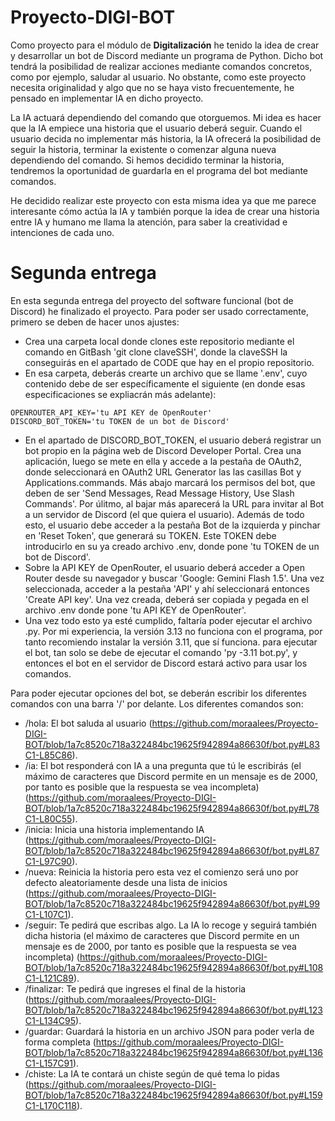 # Proyecto-DIGI-BOT

Como proyecto para el módulo de **Digitalización** he tenido la idea de crear y desarrollar un bot de Discord mediante un programa de Python. Dicho bot tendrá la posibilidad de realizar acciones mediante comandos concretos, como por ejemplo, saludar al usuario. No obstante, como este proyecto necesita originalidad y algo que no se haya visto frecuentemente, he pensado en implementar IA en dicho proyecto.

La IA actuará dependiendo del comando que otorguemos. Mi idea es hacer que la IA empiece una historia que el usuario deberá seguir. Cuando el usuario decida no implementar más historia, la IA ofrecerá la posibilidad de seguir la historia, terminar la existente o comenzar alguna nueva dependiendo del comando. Si hemos decidido terminar la historia, tendremos la oportunidad de guardarla en el programa del bot mediante comandos.

He decidido realizar este proyecto con esta misma idea ya que me parece interesante cómo actúa la IA y también porque la idea de crear una historia entre IA y humano me llama la atención, para saber la creatividad e intenciones de cada uno.

# Segunda entrega

En esta segunda entrega del proyecto del software funcional (bot de Discord) he finalizado el proyecto. Para poder ser usado correctamente, primero se deben de hacer unos ajustes:

- Crea una carpeta local donde clones este repositorio mediante el comando en GitBash 'git clone claveSSH', donde la claveSSH la conseguirás en el apartado de CODE que hay en el propio repositorio.
- En esa carpeta, deberás crearte un archivo que se llame '.env', cuyo contenido debe de ser específicamente el siguiente (en donde esas especificaciones se expliacrán más adelante):
```
OPENROUTER_API_KEY='tu API KEY de OpenRouter'
DISCORD_BOT_TOKEN='tu TOKEN de un bot de Discord'
```
- En el apartado de DISCORD_BOT_TOKEN, el usuario deberá registrar un bot propio en la página web de Discord Developer Portal. Crea una aplicación, luego se mete en ella y accede a la pestaña de OAuth2, donde seleccionará en OAuth2 URL Generator las las casillas Bot y Applications.commands. Más abajo marcará los permisos del bot, que deben de ser 'Send Messages, Read Message History, Use Slash Commands'. Por úlitmo, al bajar más aparecerá la URL para invitar al Bot a un servidor de Discord (el que quiera el usuario). Además de todo esto, el usuario debe acceder a la pestaña Bot de la izquierda y pinchar en 'Reset Token', que generará su TOKEN. Este TOKEN debe introducirlo en su ya creado archivo .env, donde pone 'tu TOKEN de un bot de Discord'.
- Sobre la API KEY de OpenRouter, el usuario deberá acceder a Open Router desde su navegador y buscar 'Google: Gemini Flash 1.5'. Una vez seleccionada, acceder a la pestaña 'API' y ahí seleccionará entonces 'Create API key'. Una vez creada, deberá ser copiada y pegada en el archivo .env donde pone 'tu API KEY de OpenRouter'.
- Una vez todo esto ya esté cumplido, faltaría poder ejecutar el archivo .py. Por mi experiencia, la versión 3.13 no funciona con el programa, por tanto recomiendo instalar la versión 3.11, que sí funciona. para ejecutar el bot, tan solo se debe de ejecutar el comando 'py -3.11 bot.py', y entonces el bot en el servidor de Discord estará activo para usar los comandos.

Para poder ejecutar opciones del bot, se deberán escribir los diferentes comandos con una barra '/' por delante. Los diferentes comandos son:
- /hola: El bot saluda al usuario (https://github.com/moraalees/Proyecto-DIGI-BOT/blob/1a7c8520c718a322484bc19625f942894a86630f/bot.py#L83C1-L85C86).
- /ia: El bot responderá con IA a una pregunta que tú le escribirás (el máximo de caracteres que Discord permite en un mensaje es de 2000, por tanto es posible que la respuesta se vea incompleta) (https://github.com/moraalees/Proyecto-DIGI-BOT/blob/1a7c8520c718a322484bc19625f942894a86630f/bot.py#L78C1-L80C55).
- /inicia: Inicia una historia implementando IA (https://github.com/moraalees/Proyecto-DIGI-BOT/blob/1a7c8520c718a322484bc19625f942894a86630f/bot.py#L87C1-L97C90).
- /nueva: Reinicia la historia pero esta vez el comienzo será uno por defecto aleatoriamente desde una lista de inicios (https://github.com/moraalees/Proyecto-DIGI-BOT/blob/1a7c8520c718a322484bc19625f942894a86630f/bot.py#L99C1-L107C1).
- /seguir: Te pedirá que escribas algo. La IA lo recoge y seguirá también dicha historia (el máximo de caracteres que Discord permite en un mensaje es de 2000, por tanto es posible que la respuesta se vea incompleta) (https://github.com/moraalees/Proyecto-DIGI-BOT/blob/1a7c8520c718a322484bc19625f942894a86630f/bot.py#L108C1-L121C89).
- /finalizar: Te pedirá que ingreses el final de la historia (https://github.com/moraalees/Proyecto-DIGI-BOT/blob/1a7c8520c718a322484bc19625f942894a86630f/bot.py#L123C1-L134C95).
- /guardar: Guardará la historia en un archivo JSON para poder verla de forma completa (https://github.com/moraalees/Proyecto-DIGI-BOT/blob/1a7c8520c718a322484bc19625f942894a86630f/bot.py#L136C1-L157C91).
- /chiste: La IA te contará un chiste según de qué tema lo pidas (https://github.com/moraalees/Proyecto-DIGI-BOT/blob/1a7c8520c718a322484bc19625f942894a86630f/bot.py#L159C1-L170C118).
